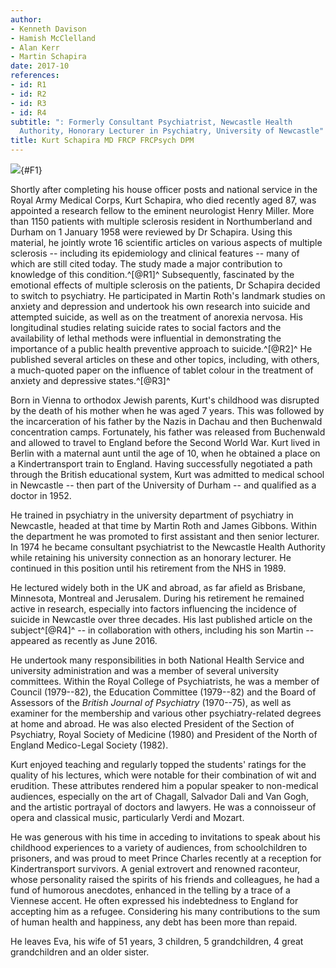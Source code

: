 ```yaml
---
author:
- Kenneth Davison
- Hamish McClelland
- Alan Kerr
- Martin Schapira
date: 2017-10
references:
- id: R1
- id: R2
- id: R3
- id: R4
subtitle: ": Formerly Consultant Psychiatrist, Newcastle Health
  Authority, Honorary Lecturer in Psychiatry, University of Newcastle"
title: Kurt Schapira MD FRCP FRCPsych DPM
---
```


![](303f1){#F1}

Shortly after completing his house officer posts and national service in
the Royal Army Medical Corps, Kurt Schapira, who died recently aged 87,
was appointed a research fellow to the eminent neurologist Henry Miller.
More than 1150 patients with multiple sclerosis resident in
Northumberland and Durham on 1 January 1958 were reviewed by Dr
Schapira. Using this material, he jointly wrote 16 scientific articles
on various aspects of multiple sclerosis -- including its epidemiology
and clinical features -- many of which are still cited today. The study
made a major contribution to knowledge of this condition.^[@R1]^
Subsequently, fascinated by the emotional effects of multiple sclerosis
on the patients, Dr Schapira decided to switch to psychiatry. He
participated in Martin Roth\'s landmark studies on anxiety and
depression and undertook his own research into suicide and attempted
suicide, as well as on the treatment of anorexia nervosa. His
longitudinal studies relating suicide rates to social factors and the
availability of lethal methods were influential in demonstrating the
importance of a public health preventive approach to suicide.^[@R2]^ He
published several articles on these and other topics, including, with
others, a much-quoted paper on the influence of tablet colour in the
treatment of anxiety and depressive states.^[@R3]^

Born in Vienna to orthodox Jewish parents, Kurt\'s childhood was
disrupted by the death of his mother when he was aged 7 years. This was
followed by the incarceration of his father by the Nazis in Dachau and
then Buchenwald concentration camps. Fortunately, his father was
released from Buchenwald and allowed to travel to England before the
Second World War. Kurt lived in Berlin with a maternal aunt until the
age of 10, when he obtained a place on a Kindertransport train to
England. Having successfully negotiated a path through the British
educational system, Kurt was admitted to medical school in Newcastle --
then part of the University of Durham -- and qualified as a doctor in
1952.

He trained in psychiatry in the university department of psychiatry in
Newcastle, headed at that time by Martin Roth and James Gibbons. Within
the department he was promoted to first assistant and then senior
lecturer. In 1974 he became consultant psychiatrist to the Newcastle
Health Authority while retaining his university connection as an
honorary lecturer. He continued in this position until his retirement
from the NHS in 1989.

He lectured widely both in the UK and abroad, as far afield as Brisbane,
Minnesota, Montreal and Jerusalem. During his retirement he remained
active in research, especially into factors influencing the incidence of
suicide in Newcastle over three decades. His last published article on
the subject^[@R4]^ -- in collaboration with others, including his son
Martin -- appeared as recently as June 2016.

He undertook many responsibilities in both National Health Service and
university administration and was a member of several university
committees. Within the Royal College of Psychiatrists, he was a member
of Council (1979--82), the Education Committee (1979--82) and the Board
of Assessors of the *British Journal of Psychiatry* (1970--75), as well
as examiner for the membership and various other psychiatry-related
degrees at home and abroad. He was also elected President of the Section
of Psychiatry, Royal Society of Medicine (1980) and President of the
North of England Medico-Legal Society (1982).

Kurt enjoyed teaching and regularly topped the students\' ratings for
the quality of his lectures, which were notable for their combination of
wit and erudition. These attributes rendered him a popular speaker to
non-medical audiences, especially on the art of Chagall, Salvador Dali
and Van Gogh, and the artistic portrayal of doctors and lawyers. He was
a connoisseur of opera and classical music, particularly Verdi and
Mozart.

He was generous with his time in acceding to invitations to speak about
his childhood experiences to a variety of audiences, from schoolchildren
to prisoners, and was proud to meet Prince Charles recently at a
reception for Kindertransport survivors. A genial extrovert and renowned
raconteur, whose personality raised the spirits of his friends and
colleagues, he had a fund of humorous anecdotes, enhanced in the telling
by a trace of a Viennese accent. He often expressed his indebtedness to
England for accepting him as a refugee. Considering his many
contributions to the sum of human health and happiness, any debt has
been more than repaid.

He leaves Eva, his wife of 51 years, 3 children, 5 grandchildren, 4
great grandchildren and an older sister.
